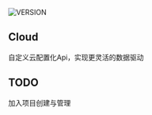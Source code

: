![VERSION](https://img.shields.io/badge/VERSION-1.0.0-brightgreen.svg)

Cloud
------
自定义云配置化Api，实现更灵活的数据驱动

TODO
------
加入项目创建与管理